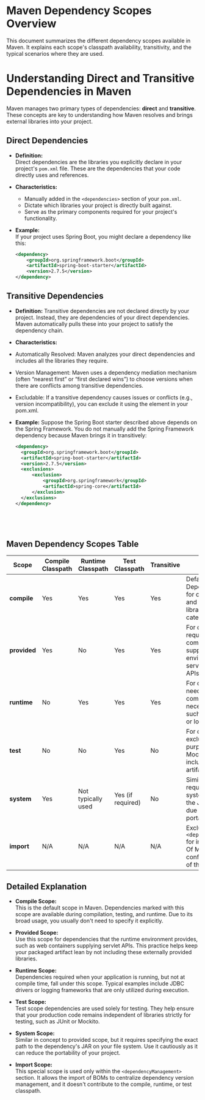 # Maven Dependency Scopes Overview

This document summarizes the different dependency scopes available in Maven. It explains each scope's classpath availability, transitivity, and the typical scenarios where they are used.


# Understanding Direct and Transitive Dependencies in Maven

Maven manages two primary types of dependencies: **direct** and **transitive**. These concepts are key to understanding how Maven resolves and brings external libraries into your project.

## Direct Dependencies

- **Definition:**  
  Direct dependencies are the libraries you explicitly declare in your project's `pom.xml` file. These are the dependencies that your code directly uses and references.

- **Characteristics:**  
  - Manually added in the `<dependencies>` section of your `pom.xml`.
  - Dictate which libraries your project is directly built against.
  - Serve as the primary components required for your project's functionality.

- **Example:**  
  If your project uses Spring Boot, you might declare a dependency like this:
  
  ```xml
  <dependency>
      <groupId>org.springframework.boot</groupId>
      <artifactId>spring-boot-starter</artifactId>
      <version>2.7.5</version>
  </dependency>


## Transitive Dependencies
- **Definition:**
  Transitive dependencies are not declared directly by your project. Instead, they are dependencies of your direct dependencies. Maven automatically pulls these into your project to satisfy the dependency chain.

- **Characteristics:**
- Automatically Resolved: Maven analyzes your direct dependencies and includes all the libraries they require.
- Version Management: Maven uses a dependency mediation mechanism (often “nearest first” or “first declared wins”) to choose versions when there are conflicts among transitive dependencies.
- Excludable: If a transitive dependency causes issues or conflicts (e.g., version incompatibility), you can exclude it using the <exclusions> element in your pom.xml.

- **Example:**
  Suppose the Spring Boot starter described above depends on the Spring Framework. You do not manually add the Spring Framework dependency because Maven brings it in transitively:
 
  ```xml
  <dependency>
    <groupId>org.springframework.boot</groupId>
    <artifactId>spring-boot-starter</artifactId>
    <version>2.7.5</version>
    <exclusions>
        <exclusion>
            <groupId>org.springframework</groupId>
            <artifactId>spring-core</artifactId>
        </exclusion>
    </exclusions>
  </dependency>






## Maven Dependency Scopes Table

| **Scope**    | **Compile Classpath** | **Runtime Classpath** | **Test Classpath** | **Transitive** | **Typical Usage**                                                                                                                                     |
|--------------|-----------------------|-----------------------|--------------------|----------------|--------------------------------------------------------------------------------------------------------------------------------------------------------|
| **compile**  | Yes                   | Yes                   | Yes                | Yes            | Default scope. Dependencies needed for compiling, running, and testing. Most libraries fall into this category.                                      |
| **provided** | Yes                   | No                    | Yes                | Yes            | For dependencies required during compilation but supplied by the runtime environment (e.g., servlet API, Java EE APIs).                                 |
| **runtime**  | No                    | Yes                   | Yes                | Yes            | For dependencies not needed during compilation but necessary at runtime, such as JDBC drivers or logging frameworks.                                   |
| **test**     | No                    | No                    | Yes                | No             | For dependencies used exclusively for testing purposes (e.g., JUnit, Mockito). They are not included in your final artifact.                           |
| **system**   | Yes                   | Not typically used    | Yes (if required)  | No             | Similar to provided but requires an explicit system path to locate the JAR. Use sparingly due to potential portability issues.                       |
| **import**   | N/A                   | N/A                   | N/A                | N/A            | Exclusively used within `<dependencyManagement>` for importing BOM (Bill Of Materials) configurations. Not part of the classpath.                     |

## Detailed Explanation

- **Compile Scope:**  
  This is the default scope in Maven. Dependencies marked with this scope are available during compilation, testing, and runtime. Due to its broad usage, you usually don't need to specify it explicitly.

- **Provided Scope:**  
  Use this scope for dependencies that the runtime environment provides, such as web containers supplying servlet APIs. This practice helps keep your packaged artifact lean by not including these externally provided libraries.

- **Runtime Scope:**  
  Dependencies required when your application is running, but not at compile time, fall under this scope. Typical examples include JDBC drivers or logging frameworks that are only utilized during execution.

- **Test Scope:**  
  Test scope dependencies are used solely for testing. They help ensure that your production code remains independent of libraries strictly for testing, such as JUnit or Mockito.

- **System Scope:**  
  Similar in concept to provided scope, but it requires specifying the exact path to the dependency's JAR on your file system. Use it cautiously as it can reduce the portability of your project.

- **Import Scope:**  
  This special scope is used only within the `<dependencyManagement>` section. It allows the import of BOMs to centralize dependency version management, and it doesn't contribute to the compile, runtime, or test classpath.
